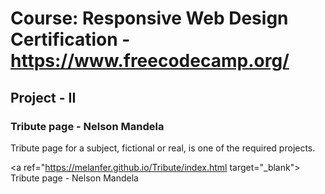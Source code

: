 # Course: Responsive Web Design Certification - https://www.freecodecamp.org/

## Project - II
### Tribute page - Nelson Mandela

Tribute page for a subject, fictional or real, is one of the required projects. 

<a ref="https://melanfer.github.io/Tribute/index.html target="_blank"> Tribute page - Nelson Mandela</a>
